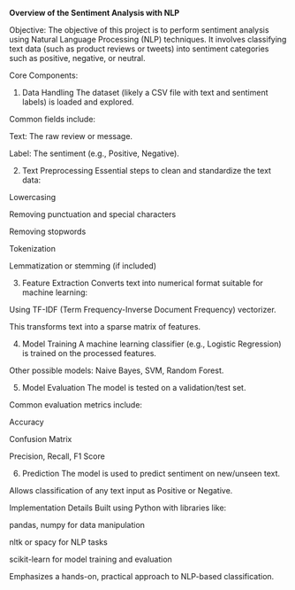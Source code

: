 **Overview of the Sentiment Analysis with NLP**

 Objective:
The objective of this project is to perform sentiment analysis using Natural Language Processing (NLP) techniques. It involves classifying text data (such as product reviews or tweets) into sentiment categories such as positive, negative, or neutral.

 Core Components:
1. Data Handling
The dataset (likely a CSV file with text and sentiment labels) is loaded and explored.

Common fields include:

Text: The raw review or message.

Label: The sentiment (e.g., Positive, Negative).

2. Text Preprocessing
Essential steps to clean and standardize the text data:

Lowercasing

Removing punctuation and special characters

Removing stopwords

Tokenization

Lemmatization or stemming (if included)

3. Feature Extraction
Converts text into numerical format suitable for machine learning:

Using TF-IDF (Term Frequency-Inverse Document Frequency) vectorizer.

This transforms text into a sparse matrix of features.

4. Model Training
A machine learning classifier (e.g., Logistic Regression) is trained on the processed features.

Other possible models: Naive Bayes, SVM, Random Forest.

5. Model Evaluation
The model is tested on a validation/test set.

Common evaluation metrics include:

Accuracy

Confusion Matrix

Precision, Recall, F1 Score

6. Prediction
The model is used to predict sentiment on new/unseen text.

Allows classification of any text input as Positive or Negative.

Implementation Details
Built using Python with libraries like:

pandas, numpy for data manipulation

nltk or spacy for NLP tasks

scikit-learn for model training and evaluation

Emphasizes a hands-on, practical approach to NLP-based classification.
